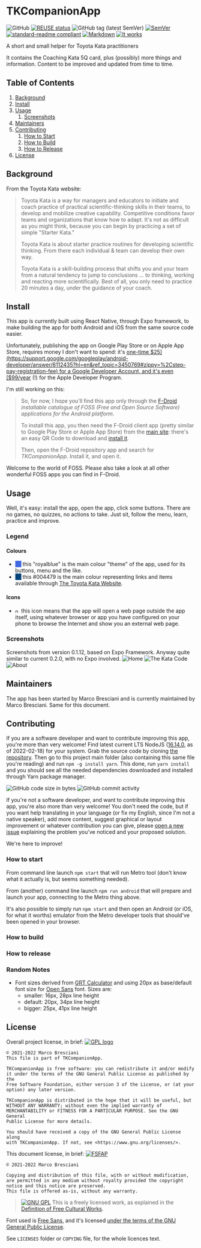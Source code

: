 <!--
© 2021-2022 Marco Bresciani

Copying and distribution of this file, with or without modification,
are permitted in any medium without royalty provided the copyright
notice and this notice are preserved.
This file is offered as-is, without any warranty.

SPDX-FileCopyrightText: 2021-2022 Marco Bresciani

SPDX-License-Identifier: FSFAP
-->
# TKCompanionApp

![GitHub](https://img.shields.io/github/license/marcoxbresciani/tkcompanionapp?logo=gnu&style=plastic)
[![REUSE status](https://api.reuse.software/badge/github.com/marcoXbresciani/TKCompanionApp)](https://api.reuse.software/info/github.com/marcoXbresciani/TKCompanionApp)
![GitHub tag (latest SemVer)](https://img.shields.io/github/v/tag/marcoXbresciani/TKCompanionApp?logo=github&sort=semver&style=plastic)
[![SemVer](https://img.shields.io/badge/SemVer-2.0.0-informational?logo=semver&style=plastic)](https://semver.org/)
[![standard-readme compliant](https://img.shields.io/badge/readme%20style-standard-brightgreen.svg?style=flat-square)](https://github.com/RichardLitt/standard-readme)
[![Markdown](https://img.shields.io/badge/made%20with-markdown-black?logo=markdown&style=plastic)](https://confluence.atlassian.com/bitbucketserver/markdown-syntax-guide-776639995.html)
[![It works](https://img.shields.io/badge/works%20on-my%20machine-informational?style=plastic)](https://blog.codinghorror.com/the-works-on-my-machine-certification-program/)

A short and small helper for Toyota Kata practitioners

It contains the Coaching Kata 5Q card, plus (possibly) more things
and information.
Content to be improved and updated from time to time.

## Table of Contents
1. [Background](#background)
1. [Install](#install)
1. [Usage](#usage)
   1. [Screenshots](#screenshots)
1. [Maintainers](#maintainers)
1. [Contributing](#contributing)
    1. [How to Start](#how-to-start)
    1. [How to Build](#how-to-build)
    1. [How to Release](#how-to-release)
1. [License](#license)

## Background
From the Toyota Kata website:
> Toyota Kata is a way for managers and educators to initiate and coach
> practice of practical scientific-thinking skills in their teams, to
> develop and mobilize creative capability.
> Competitive conditions favor teams and organizations that know how to
> adapt.
> It's not as difficult as you might think, because you can begin by
> practicing a set of simple "Starter Kata."
>
> Toyota Kata is about starter practice routines for developing
> scientific thinking.
> From there each individual & team can develop their own way.
>
> Toyota Kata is a skill-building process that shifts you and your team
> from a natural tendency to jump to conclusions ... to thinking,
> working and reacting more scientifically.
> Best of all, you only need to practice 20 minutes a day, under the
> guidance of your coach.

## Install
This app is currently built using React Native, through Expo framework,
to make building the app for both Android and iOS from the same source
code easier.

Unfortunately, publishing the app on Google Play Store or on Apple App
Store, requires money I don't want to spend: it's
[one-time $25](https://support.google.com/googleplay/android-developer/answer/6112435?hl=en&ref_topic=3450769#zippy=%2Cstep-pay-registration-fee)
for a Google Developer Account, and it's even
[$99/year](https://developer.apple.com/support/enrollment/) (!) for the
Apple Developer Program.

I'm still working on this:
> So, for now, I hope you'll find this app only through the
[F-Droid](https://f-droid.org/) _installable catalogue of FOSS (Free and
Open Source Software) applications for the Android platform_.
>
> To install this app, you then need the F-Droid client app (pretty
similar to Google Play Store or Apple App Store) from the
[main site](https://www.f-droid.org/): there's an easy QR Code to
download and
[install it](https://en.wikipedia.org/wiki/F-Droid#Client_application).
>
> Then, open the F-Droid repository app and search for _TKCompanionApp_.
Install it, and open it.

Welcome to the world of FOSS.
Please also take a look at all other wonderful FOSS apps you can find in
F-Droid.

## Usage
Well, it's easy: install the app, open the app, click some buttons.
There are no games, no quizzes, no actions to take.
Just sit, follow the menu, learn, practice and improve.

### Legend

#### Colours
* <span style="background-color:royalblue">&nbsp;&nbsp;&nbsp;&nbsp;</span>
  this "royalblue" is the main colour "theme" of the app, used for
  its buttons, menu and the like.
* <span style="background-color:#004479">&nbsp;&nbsp;&nbsp;&nbsp;</span>
  this #004479 is the main colour representing links and items available
  through
  [The Toyota Kata Website](http://www-personal.umich.edu/~mrother/Homepage.html).

#### Icons
* <img src="doc/navigate-circle-outline.svg" height="12px" alt="navigate-circle-outline"/>
  this icon means that the app will open a web page outside the app
  itself, using whatever browser or app you have configured on your
  phone to browse the Internet and show you an external web page.

### Screenshots
Screenshots from version 0.1.12, based on Expo Framework.
Anyway quite similar to current 0.2.0, with no Expo involved.
![Home](fastlane/metadata/android/en-US/images/phoneScreenshots/home.png)
![The Kata Code](fastlane/metadata/android/en-US/images/phoneScreenshots/tkc.png)
![About](fastlane/metadata/android/en-US/images/phoneScreenshots/about.png)

## Maintainers
The app has been started by Marco Bresciani and is currently maintained
by Marco Bresciani.
Same for this document.

## Contributing
If you are a software developer and want to contribute improving this
app, you're more than very welcome!
Find latest current LTS NodeJS
([16.14.0](https://nodejs.org/download/release/latest-gallium/), as of
2022-02-18) for your system.
Grab the source code by cloning
[the repository](https://github.com/marcoXbresciani/TKCompanionApp).
Then go to this project main folder (also containing this same file
you're reading) and run `npm -g install yarn`.
This done, run `yarn install` and you should see all the needed
dependencies downloaded and installed through Yarn package manager.

![GitHub code size in bytes](https://img.shields.io/github/languages/code-size/marcoXbresciani/TKCompanionApp?logo=github&style=plastic)
![GitHub commit activity](https://img.shields.io/github/commit-activity/m/marcoXbresciani/TKCompanionApp?logo=github&style=plastic)

If you're not a software developer, and want to contribute improving
this app, you're also more than very welcome!
You don't need the code, but if you want help translating in your
language (or fix my English, since I'm not a native speaker), add more
content, suggest graphical or layout improvement or whatever
contribution you can give, please
[open a new issue](https://github.com/marcoXbresciani/TKCompanionApp/issues)
explaining the problem you've noticed and your proposed solution.

We're here to improve!

### How to start
From command line launch `npm start` that will run Metro tool (don't
know what it actually is, but seems something needed).

From (another) command line launch `npm run android` that will prepare
and launch your app, connecting to the Metro thing above.

It's also possible to simply run `npm start` and then open an Android
(or iOS, for what it worths) emulator from the Metro developer tools
that should've been opened in your browser.

### How to build

### How to release

### Random Notes
* Font sizes derived from [GRT Calculator](https://grtcalculator.com)
  and using 20px as base/default font size for
  [Open Sans](https://mattesontypographics.com/) font.
  Sizes are:
  * smaller: 16px, 28px line height
  * default: 20px, 34px line height
  * bigger: 25px, 41px line height

## License
Overall project license, in brief:
[![GPL logo](https://www.gnu.org/graphics/gplv3-or-later.svg)](https://www.gnu.org/licenses/gpl-3.0.html)
```text
© 2021-2022 Marco Bresciani
This file is part of TKCompanionApp.

TKCompanionApp is free software: you can redistribute it and/or modify
it under the terms of the GNU General Public License as published by the
Free Software Foundation, either version 3 of the License, or (at your
option) any later version.

TKCompanionApp is distributed in the hope that it will be useful, but
WITHOUT ANY WARRANTY; without even the implied warranty of
MERCHANTABILITY or FITNESS FOR A PARTICULAR PURPOSE. See the GNU General
Public License for more details.

You should have received a copy of the GNU General Public License along
with TKCompanionApp. If not, see <https://www.gnu.org/licenses/>.
```

This document license, in brief:
[![FSFAP](https://img.shields.io/badge/license-FSFAP-orange?logo=gnu&style=plastic)](https://www.gnu.org/prep/maintain/html_node/License-Notices-for-Other-Files.html)
```text
© 2021-2022 Marco Bresciani

Copying and distribution of this file, with or without modification,
are permitted in any medium without royalty provided the copyright
notice and this notice are preserved.
This file is offered as-is, without any warranty.
```

> [![GNU GPL](https://freedomdefined.org/upload/9/99/GPL_black.png)]()
This is a freely licensed work, as explained in the [Definition of Free Cultural Works](https://freedomdefined.org/Definition).

Font used is [Free
Sans](https://www.gnu.org/software/freefont/index.html), and it's
licensed [under the terms of the GNU General Public
License](https://www.gnu.org/software/freefont/license.html).

See `LICENSES` folder or `COPYING` file, for the whole licences text.
